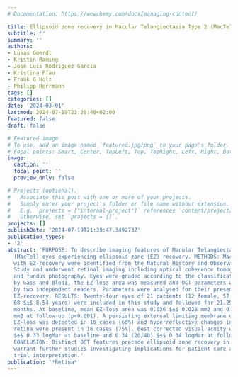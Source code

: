 ```yaml
---
# Documentation: https://wowchemy.com/docs/managing-content/

title: Ellipsoid zone recovery in Macular Telangiectasia Type 2 (MacTel)
subtitle: ''
summary: ''
authors:
- Lukas Goerdt
- Kristin Raming
- José Luis Rodriguez Garcia
- Kristina Pfau
- Frank G Holz
- Philipp Herrmann
tags: []
categories: []
date: '2024-03-01'
lastmod: 2024-07-19T23:39:48+02:00
featured: false
draft: false

# Featured image
# To use, add an image named `featured.jpg/png` to your page's folder.
# Focal points: Smart, Center, TopLeft, Top, TopRight, Left, Right, BottomLeft, Bottom, BottomRight.
image:
  caption: ''
  focal_point: ''
  preview_only: false

# Projects (optional).
#   Associate this post with one or more of your projects.
#   Simply enter your project's folder or file name without extension.
#   E.g. `projects = ["internal-project"]` references `content/project/deep-learning/index.md`.
#   Otherwise, set `projects = []`.
projects: []
publishDate: '2024-07-19T21:39:47.349273Z'
publication_types:
- '2'
abstract: 'PURPOSE: To describe imaging features of Macular Telangiectasia Type 2
  (MacTel) eyes experiencing ellipsoid zone (EZ) recovery. METHODS: MacTel patients
  with EZ-recovery were identified from the Natural History and Observational Registry
  Study and underwent retinal imaging including optical coherence tomography (OCT)
  and fundus photography. Eyes were graded according to the classification system
  by Gass and Blodi, the EZ-loss area was measured and OCT parameters were assessed
  by two independent readers. Parameters were analysed for their presence prior to
  EZ-recovery. RESULTS: Twenty-four eyes of 21 patients (12 female, 57.12%; mean age
  68 $±$ 8.54 years) were included in this study and followed for 21.25 $±$ 12.79
  months. At baseline, mean EZ-loss area was 0.036 $±$ 0.028 mm2 and 0.01 $±$ 0.013
  mm2 at follow-up (p<0.001). A persisting external limiting membrane overlaying the
  EZ-loss was detected in 16 cases (66%) and hyperreflective changes in the outer
  retina were present in 18 cases (75%). Best corrected visual acuity was 0.23 (20/32)
  $±$ 0.33 logMar at baseline and 0.34 (20/40) $±$ 0.34 logMar at follow up (p=0.3).
  CONCLUSION: Distinct OCT features precede ellipsoid zone recovery in MacTel and
  warrant further studies investigating implications for patient care and clinical
  trial interpretation.'
publication: '*Retina*'
---
```

